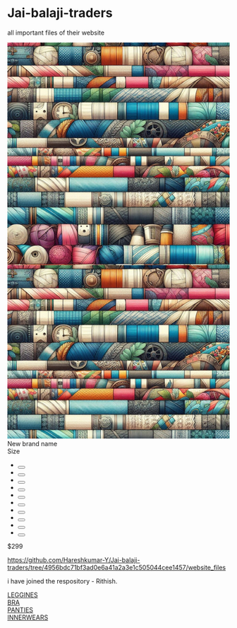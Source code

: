 # Jai-balaji-traders
all important files of their website

<div class="card">
                    <div class="image_container">
                      <img src="Bgimg.png" alt="">
                    </div>
                    <div class="title">
                      <span>New brand name</span>
                    </div>
                    <div class="size">
                      <span>Size</span>
                      <ul class="list-size">
                        <link rel="stylesheet" href="color-buttons.css">
                        <li class="item-list"><button class="item-list-button-red"> </button></li>
                        <li class="item-list"><button class="item-list-button-blue"> </button></li>
                        <li class="item-list"><button class="item-list-button-green"> </button></li>
                        <li class="item-list"><button class="item-list-button-yellow"> </button></li>
                        <li class="item-list"><button class="item-list-button-orange"> </button></li>
                        <li class="item-list"><button class="item-list-button-pink"> </button></li>
                        <li class="item-list"><button class="item-list-button-black"> </button></li>
                        <li class="item-list"><button class="item-list-button-white"> </button></li>
                        <li class="item-list"><button class="item-list-button-brown"> </button></li>
                        <li class="item-list"><button class="item-list-button-violet"> </button></li>
                      </ul>
                    </div>
                    <div class="action">
                      <div class="price">
                        <span>$299</span>
                      </div>
                    </div>
</div>


https://github.com/Hareshkumar-Y/Jai-balaji-traders/tree/4956bdc71bf3ad0e6a41a2a3e1c505044cee1457/website_files

i have joined the respository  - Rithish.


<section id="home">
    <div class="wrapper">
      <div class="itemLeft item1"><a href="#" class="leggines">LEGGINES</a></div>
      <div class="itemLeft item2"><a href="#" class="bra">BRA</a></div>
      <div class="itemLeft item3"><a href="#" class="panties">PANTIES</a></div>
      <div class="itemLeft item4"><a href="#" class="innerwears">INNERWEARS</a></div>
    </div>
</section>
